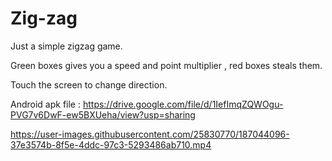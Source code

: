 # Zig-zag

Just a simple zigzag game.

Green boxes gives you a speed and point multiplier , red boxes steals them.

Touch the screen to change direction.

Android apk file : https://drive.google.com/file/d/1IefImqZQWOgu-PVG7v6DwF-ew5BXUeha/view?usp=sharing





https://user-images.githubusercontent.com/25830770/187044096-37e3574b-8f5e-4ddc-97c3-5293486ab710.mp4

